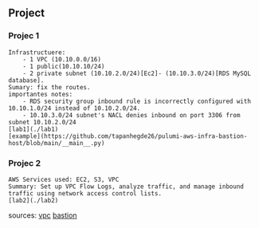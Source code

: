 
## Project

### Projec 1
    Infrastructuere:
        - 1 VPC (10.10.0.0/16)
        - 1 public(10.10.10/24)
        - 2 private subnet (10.10.2.0/24)[Ec2]- (10.10.3.0/24)[RDS MySQL database].
    Sumary: fix the routes.
    importantes notes:
        - RDS security group inbound rule is incorrectly configured with 10.10.1.0/24 instead of 10.10.2.0/24.
        - 10.10.3.0/24 subnet's NACL denies inbound on port 3306 from subnet 10.10.2.0/24
    [lab1](./lab1)
    [example](https://github.com/tapanhegde26/pulumi-aws-infra-bastion-host/blob/main/__main__.py)
### Projec 2

    AWS Services used: EC2, S3, VPC
    Summary: Set up VPC Flow Logs, analyze traffic, and manage inbound traffic using network access control lists.
    [lab2](./lab2) 



sources:
[vpc](https://tutorialsdojo.com/amazon-vpc/)
[bastion](https://jayendrapatil.com/aws-bastion-host/)